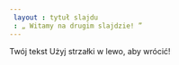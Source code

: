 ```yaml
---
 layout : tytuł slajdu
 : „ Witamy na drugim slajdzie! ”
---
```

Twój tekst 
Użyj strzałki w lewo, aby wrócić!
